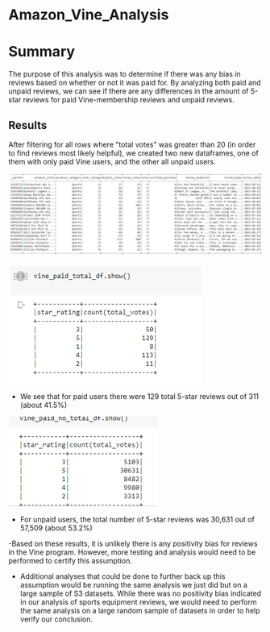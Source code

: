 # Amazon_Vine_Analysis

# Summary
The purpose of this analysis was to determine if there was any bias in reviews based on whether or not it was paid for. By analyzing both paid and unpaid reviews, we can see if there are any differences in the amount of 5-star reviews for paid Vine-membership reviews and unpaid reviews. 

## Results
After filtering for all rows where "total votes" was greater than 20 (in order to find reviews most likely helpful), we created two new dataframes, one of them with only paid Vine users, and the other all unpaid users. 

![2](2.PNG)




![paid](paid.PNG)
- We see that for paid users there were 129 total 5-star reviews out of 311 (about 41.5%)


![unpaid](unpaid.PNG)
- For unpaid users, the total number of 5-star reviews was 30,631 out of 57,509 (about 53.2%)


-Based on these results, it is unlikely there is any positivity bias for reviews in the Vine program. However, more testing and analysis would need to be performed to certify this assumption. 
- Additional analyses that could be done to further back up this assumption would be running the same analysis we just did but on a large sample of S3 datasets. While there was no positivity bias indicated in our analysis of sports equipment reviews, we would need to perform the same analysis on a large random sample of datasets in order to help verify our conclusion.



